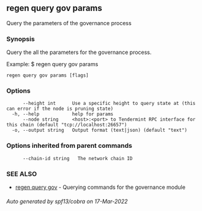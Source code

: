 ## regen query gov params

Query the parameters of the governance process

### Synopsis

Query the all the parameters for the governance process.

Example:
$ regen query gov params

```
regen query gov params [flags]
```

### Options

```
      --height int      Use a specific height to query state at (this can error if the node is pruning state)
  -h, --help            help for params
      --node string     <host>:<port> to Tendermint RPC interface for this chain (default "tcp://localhost:26657")
  -o, --output string   Output format (text|json) (default "text")
```

### Options inherited from parent commands

```
      --chain-id string   The network chain ID
```

### SEE ALSO

* [regen query gov](regen_query_gov.md)	 - Querying commands for the governance module

###### Auto generated by spf13/cobra on 17-Mar-2022
